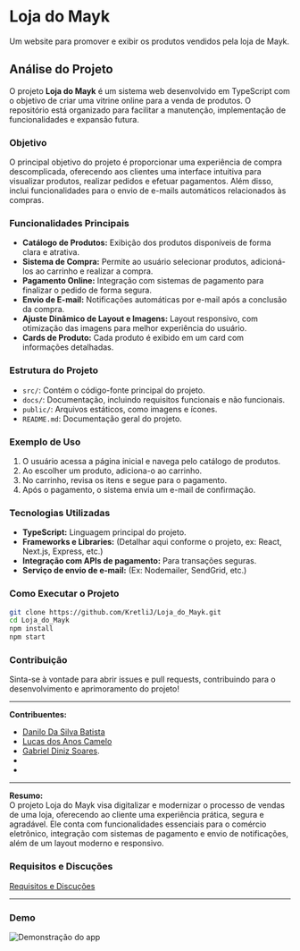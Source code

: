 # Loja do Mayk

Um website para promover e exibir os produtos vendidos pela loja de Mayk.

## Análise do Projeto

O projeto **Loja do Mayk** é um sistema web desenvolvido em TypeScript com o objetivo de criar uma vitrine online para a venda de produtos. O repositório está organizado para facilitar a manutenção, implementação de funcionalidades e expansão futura.

### Objetivo

O principal objetivo do projeto é proporcionar uma experiência de compra descomplicada, oferecendo aos clientes uma interface intuitiva para visualizar produtos, realizar pedidos e efetuar pagamentos. Além disso, inclui funcionalidades para o envio de e-mails automáticos relacionados às compras.

### Funcionalidades Principais

- **Catálogo de Produtos:** Exibição dos produtos disponíveis de forma clara e atrativa.
- **Sistema de Compra:** Permite ao usuário selecionar produtos, adicioná-los ao carrinho e realizar a compra.
- **Pagamento Online:** Integração com sistemas de pagamento para finalizar o pedido de forma segura.
- **Envio de E-mail:** Notificações automáticas por e-mail após a conclusão da compra.
- **Ajuste Dinâmico de Layout e Imagens:** Layout responsivo, com otimização das imagens para melhor experiência do usuário.
- **Cards de Produto:** Cada produto é exibido em um card com informações detalhadas.

### Estrutura do Projeto

- `src/`: Contém o código-fonte principal do projeto.
- `docs/`: Documentação, incluindo requisitos funcionais e não funcionais.
- `public/`: Arquivos estáticos, como imagens e ícones.
- `README.md`: Documentação geral do projeto.

### Exemplo de Uso

1. O usuário acessa a página inicial e navega pelo catálogo de produtos.
2. Ao escolher um produto, adiciona-o ao carrinho.
3. No carrinho, revisa os itens e segue para o pagamento.
4. Após o pagamento, o sistema envia um e-mail de confirmação.

### Tecnologias Utilizadas

- **TypeScript:** Linguagem principal do projeto.
- **Frameworks e Libraries:** (Detalhar aqui conforme o projeto, ex: React, Next.js, Express, etc.)
- **Integração com APIs de pagamento:** Para transações seguras.
- **Serviço de envio de e-mail:** (Ex: Nodemailer, SendGrid, etc.)

### Como Executar o Projeto

```bash
git clone https://github.com/KretliJ/Loja_do_Mayk.git
cd Loja_do_Mayk
npm install
npm start
```

### Contribuição

Sinta-se à vontade para abrir issues e pull requests, contribuindo para o desenvolvimento e aprimoramento do projeto!

---
**Contribuentes:**  
- [Danilo Da Silva Batista](https://github.com/kovarike)
- [Lucas dos Anos Camelo](https://github.com/kyamel)
- [Gabriel Diniz Soares](https://github.com/BielDinizSoares).
-
-

---
**Resumo:**  
O projeto Loja do Mayk visa digitalizar e modernizar o processo de vendas de uma loja, oferecendo ao cliente uma experiência prática, segura e agradável. Ele conta com funcionalidades essenciais para o comércio eletrônico, integração com sistemas de pagamento e envio de notificações, além de um layout moderno e responsivo.

### Requisitos e Discuções
[Requisitos e Discuções](/docs/required.md)

---

### Demo

![Demonstração do app](/public/demo.gif)
  

